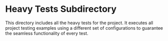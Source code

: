 # Heavy Tests Subdirectory

This directory includes all the heavy tests for the project. It executes all project testing examples using a different set of configurations to guarantee the seamless functionality of every test.
